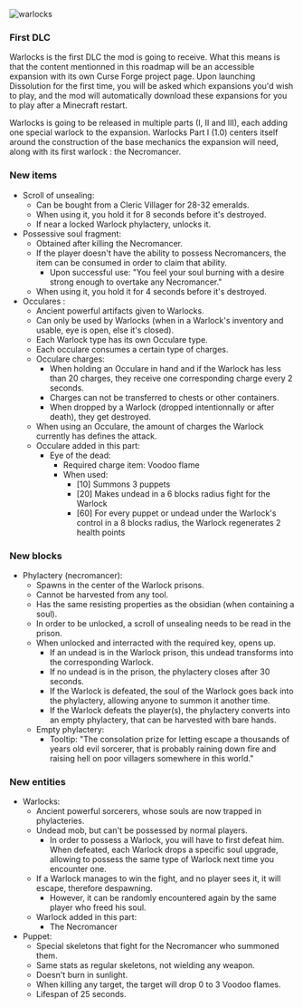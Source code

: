 ![warlocks](assets/warlocks.png)

### First DLC

Warlocks is the first DLC the mod is going to receive. What this means is that the content mentionned in this roadmap will be an accessible expansion with its own Curse Forge project page. Upon launching Dissolution for the first time, you will be asked which expansions you'd wish to play, and the mod will automatically download these expansions for you to play after a Minecraft restart.

Warlocks is going to be released in multiple parts (I, II and III), each adding one special warlock to the expansion. Warlocks Part I (1.0) centers itself around the construction of the base mechanics the expansion will need, along with its first warlock : the Necromancer.

### New items

- Scroll of unsealing:
  - Can be bought from a Cleric Villager for 28-32 emeralds.
  - When using it, you hold it for 8 seconds before it's destroyed.
  - If near a locked Warlock phylactery, unlocks it.
- Possessive soul fragment:
  - Obtained after killing the Necromancer.
  - If the player doesn't have the ability to possess Necromancers, the item can be consumed in order to claim that ability.
    - Upon successful use: "You feel your soul burning with a desire strong enough to overtake any Necromancer."
  - When using it, you hold it for 4 seconds before it's destroyed.
- Occulares :
  - Ancient powerful artifacts given to Warlocks.
  - Can only be used by Warlocks (when in a Warlock's inventory and usable, eye is open, else it's closed).
  - Each Warlock type has its own Occulare type.
  - Each occulare consumes a certain type of charges.
  - Occulare charges:
    - When holding an Occulare in hand and if the Warlock has less than 20 charges, they receive one corresponding charge every 2 seconds.
    - Charges can not be transferred to chests or other containers.
    - When dropped by a Warlock (dropped intentionnally or after death), they get destroyed.
  - When using an Occulare, the amount of charges the Warlock currently has defines the attack.
  - Occulare added in this part:
    - Eye of the dead:
      - Required charge item: Voodoo flame
      - When used:
        - [10] Summons 3 puppets
        - [20] Makes undead in a 6 blocks radius fight for the Warlock
        - [60] For every puppet or undead under the Warlock's control in a 8 blocks radius, the Warlock regenerates 2 health points

### New blocks

- Phylactery (necromancer):
  - Spawns in the center of the Warlock prisons.
  - Cannot be harvested from any tool.
  - Has the same resisting properties as the obsidian (when containing a soul).
  - In order to be unlocked, a scroll of unsealing needs to be read in the prison.
  - When unlocked and interracted with the required key, opens up.
    - If an undead is in the Warlock prison, this undead transforms into the corresponding Warlock.
    - If no undead is in the prison, the phylactery closes after 30 seconds.
    - If the Warlock is defeated, the soul of the Warlock goes back into the phylactery, allowing anyone to summon it another time.
    - If the Warlock defeats the player(s), the phylactery converts into an empty phylactery, that can be harvested with bare hands.
  - Empty phylactery:
    - Tooltip: "The consolation prize for letting escape a thousands of years old evil sorcerer, that is probably raining down fire and raising hell on poor villagers somewhere in this world."

### New entities

- Warlocks:
  - Ancient powerful sorcerers, whose souls are now trapped in phylacteries.
  - Undead mob, but can't be possessed by normal players.
    - In order to possess a Warlock, you will have to first defeat him. When defeated, each Warlock drops a specific soul upgrade, allowing to possess the same type of Warlock next time you encounter one.
  - If a Warlock manages to win the fight, and no player sees it, it will escape, therefore despawning.
    - However, it can be randomly encountered again by the same player who freed his soul.
  - Warlock added in this part:
    - The Necromancer
- Puppet:
  - Special skeletons that fight for the Necromancer who summoned them.
  - Same stats as regular skeletons, not wielding any weapon.
  - Doesn't burn in sunlight.
  - When killing any target, the target will drop 0 to 3 Voodoo flames.
  - Lifespan of 25 seconds.